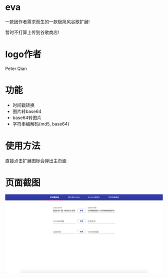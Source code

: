# eva
一款因作者需求而生的一款极简风谷歌扩展!

暂时不打算上传到谷歌商店!

# logo作者
Peter Qian

# 功能

- 时间戳转换
- 图片转base64
- base64转图片
- 字符串编解码(md5, base64)
  
# 使用方法
直接点击扩展图标会弹出主页面

# 页面截图

![页面截图](./image/eva_page.png)